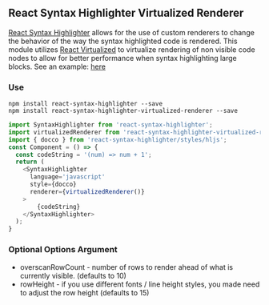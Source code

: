 ## React Syntax Highlighter Virtualized Renderer

<a href='https://github.com/conorhastings/react-syntax-highlighter'>React Syntax Highlighter</a> allows for the use of custom renderers to change the behavior of the way the syntax highlighted code is rendered. This module utilizes <a href="https://github.com/bvaughn/react-virtualized">React Virtualized</a> to virtualize rendering of non visible code nodes to allow for better performance when syntax highlighting large blocks. See an example: <a href="http://conor.rodeo/react-syntax-highlighter/demo/virtualized.html">here</a>

### Use

```shell
npm install react-syntax-highlighter --save
npm install react-syntax-highlighter-virtualized-renderer --save
```

```js
import SyntaxHighlighter from 'react-syntax-highlighter';
import virtualizedRenderer from 'react-syntax-highlighter-virtualized-renderer'; 
import { docco } from 'react-syntax-highlighter/styles/hljs';
const Component = () => {
  const codeString = '(num) => num + 1';
  return (
	<SyntaxHighlighter 
	  language='javascript' 
	  style={docco}
	  renderer={virtualizedRenderer()}
  	>
  		{codeString}
  	</SyntaxHighlighter> 
  );
}
```

### Optional Options Argument
* overscanRowCount - number of rows to render ahead of what is currently visible. (defaults to 10)
* rowHeight - if you use different fonts / line height styles, you made need to adjust the row height (defaults to 15)

